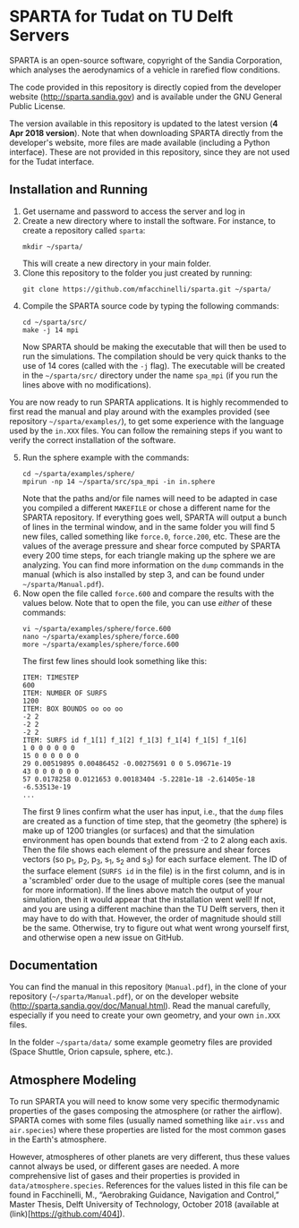 # SPARTA for Tudat on TU Delft Servers

SPARTA is an open-source software, copyright of the Sandia Corporation, which analyses the aerodynamics of a vehicle in rarefied flow conditions. 

The code provided in this repository is directly copied from the developer website (http://sparta.sandia.gov) and is available under the GNU General Public License. 

The version available in this repository is updated to the latest version (**4 Apr 2018 version**). Note that when downloading SPARTA directly from the developer's website, more files are made available (including a Python interface). These are not provided in this repository, since they are not used for the Tudat interface.

## Installation and Running

1. Get username and password to access the server and log in
2. Create a new directory where to install the software. For instance, to create a repository called `sparta`:
	```unix
	mkdir ~/sparta/
	```
	This will create a new directory in your main folder. 
3. Clone this repository to the folder you just created by running:
	```unix
	git clone https://github.com/mfacchinelli/sparta.git ~/sparta/
	```
4. Compile the SPARTA source code by typing the following commands:
	```unix
	cd ~/sparta/src/
	make -j 14 mpi
	```
	Now SPARTA should be making the executable that will then be used to run the simulations. The compilation should be very quick thanks to the use of 14 cores (called with the `-j` flag). The executable will be created in the `~/sparta/src/` directory under the name `spa_mpi` (if you run the lines above with no modifications). 

You are now ready to run SPARTA applications. It is highly recommended to first read the manual and play around with the examples provided (see repository `~/sparta/examples/`), to get some experience with the language used by the `in.XXX` files.  You can follow the remaining steps if you want to verify the correct installation of the software. 

5. Run the sphere example with the commands:
	```unix
	cd ~/sparta/examples/sphere/
	mpirun -np 14 ~/sparta/src/spa_mpi -in in.sphere
	```
	Note that the paths and/or file names will need to be adapted in case you compiled a different `MAKEFILE` or chose a different name for the SPARTA repository. If everything goes well, SPARTA will output a bunch of lines in the terminal window, and in the same folder you will find 5 new files, called something like `force.0`, `force.200`, etc. These are the values of the average pressure and shear force computed by SPARTA every 200 time steps, for each triangle making up the sphere we are analyzing. You can find more information on the `dump` commands in the manual (which is also installed by step 3, and can be found under `~/sparta/Manual.pdf`). 
6. Now open the file called `force.600` and compare the results with the values below. Note that to open the file, you can use *either* of these commands:
	```unix
	vi ~/sparta/examples/sphere/force.600
	nano ~/sparta/examples/sphere/force.600
	more ~/sparta/examples/sphere/force.600
	```
	The first few lines should look something like this:
	```
	ITEM: TIMESTEP
	600
	ITEM: NUMBER OF SURFS
	1200
	ITEM: BOX BOUNDS oo oo oo
	-2 2
	-2 2
	-2 2
	ITEM: SURFS id f_1[1] f_1[2] f_1[3] f_1[4] f_1[5] f_1[6]
	1 0 0 0 0 0 0 
	15 0 0 0 0 0 0 
	29 0.00519895 0.00486452 -0.00275691 0 0 5.09671e-19 
	43 0 0 0 0 0 0 
	57 0.0178258 0.0121653 0.00183404 -5.2281e-18 -2.61405e-18 -6.53513e-19 
	...
	```
	The first 9 lines confirm what the user has input, i.e., that the `dump` files are created as a function of time step, that the geometry (the sphere) is make up of 1200 triangles (or surfaces) and that the simulation environment has open bounds that extend from -2 to 2 along each axis. Then the file shows each element of the pressure and shear forces vectors (so p<sub>1</sub>, p<sub>2</sub>, p<sub>3</sub>, s<sub>1</sub>, s<sub>2</sub> and s<sub>3</sub>) for each surface element. The ID of the surface element (`SURFS id` in the file) is in the first column, and is in a 'scrambled' order due to the usage of multiple cores (see the manual for more information). If the lines above match the output of your simulation, then it would appear that the installation went well! If not, and you are using a different machine than the TU Delft servers, then it may have to do with that. However, the order of magnitude should still be the same. Otherwise, try to figure out what went wrong yourself first, and otherwise open a new issue on GitHub.

## Documentation

You can find the manual in this repository (`Manual.pdf`), in the clone of your repository (`~/sparta/Manual.pdf`), or on the developer website (http://sparta.sandia.gov/doc/Manual.html). Read the manual carefully, especially if you need to create your own geometry, and your own `in.XXX` files. 

In the folder `~/sparta/data/` some example geometry files are provided (Space Shuttle, Orion capsule, sphere, etc.).

## Atmosphere Modeling

To run SPARTA you will need to know some very specific thermodynamic properties of the gases composing the atmosphere (or rather the airflow). SPARTA comes with some files (usually named something like `air.vss` and `air.species`) where these properties are listed for the most common gases in the Earth's atmosphere. 

However, atmospheres of other planets are very different, thus these values cannot always be used, or different gases are needed. A more comprehensive list of gases and their properties is provided in `data/atmosphere.species`. References for the values listed in this file can be found in Facchinelli, M., “Aerobraking Guidance, Navigation and Control,” Master Thesis, Delft University of Technology, October 2018 (available at (link)[https://github.com/404]).
